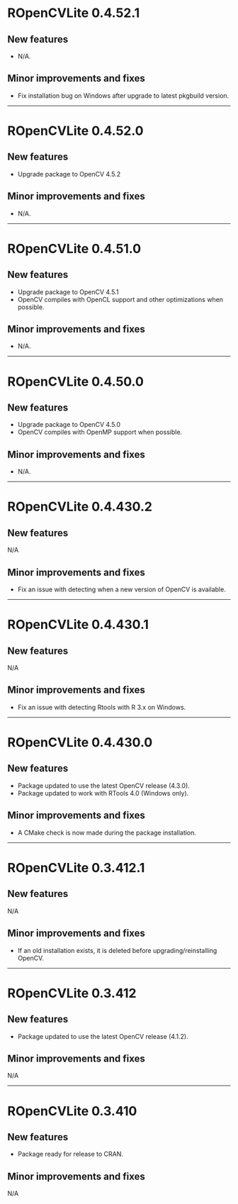 # ROpenCVLite 0.4.52.1

## New features

* N/A.

## Minor improvements and fixes

* Fix installation bug on Windows after upgrade to latest pkgbuild version.

---

# ROpenCVLite 0.4.52.0

## New features

* Upgrade package to OpenCV 4.5.2

## Minor improvements and fixes

* N/A.

---

# ROpenCVLite 0.4.51.0

## New features

* Upgrade package to OpenCV 4.5.1
* OpenCV compiles with OpenCL support and other optimizations when possible. 

## Minor improvements and fixes

* N/A.

---

# ROpenCVLite 0.4.50.0

## New features

* Upgrade package to OpenCV 4.5.0
* OpenCV compiles  with OpenMP support when possible. 

## Minor improvements and fixes

* N/A.

---

# ROpenCVLite 0.4.430.2

## New features

N/A

## Minor improvements and fixes

* Fix an issue with detecting when a new version of OpenCV is available.

---

# ROpenCVLite 0.4.430.1

## New features

N/A

## Minor improvements and fixes

* Fix an issue with detecting Rtools with R 3.x on Windows.

---

# ROpenCVLite 0.4.430.0

## New features

* Package updated to use the latest OpenCV release (4.3.0).
* Package updated to work with RTools 4.0 (Windows only).

## Minor improvements and fixes

* A CMake check is now made during the package installation.

---

# ROpenCVLite 0.3.412.1

## New features

N/A

## Minor improvements and fixes

* If an old installation exists, it is deleted before upgrading/reinstalling OpenCV. 

---

# ROpenCVLite 0.3.412

## New features

* Package updated to use the latest OpenCV release (4.1.2). 

## Minor improvements and fixes

N/A

---

# ROpenCVLite 0.3.410

## New features

* Package ready for release to CRAN. 

## Minor improvements and fixes

N/A